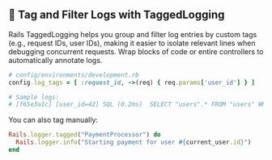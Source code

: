 ## 📍 Tag and Filter Logs with TaggedLogging

Rails TaggedLogging helps you group and filter log entries by custom tags (e.g., request IDs, user IDs), making it easier to isolate relevant lines when debugging concurrent requests. Wrap blocks of code or entire controllers to automatically annotate logs.

```ruby
# config/environments/development.rb
config.log_tags = [ :request_id, ->(req) { req.params['user_id'] } ]

# Sample logs:
# [f65e3a1c] [user_id=42] SQL (0.2ms)  SELECT "users".* FROM "users" WHERE "users"."id" = $1
```

You can also tag manually:

```ruby
Rails.logger.tagged("PaymentProcessor") do
  Rails.logger.info("Starting payment for user #{current_user.id}")
end
```